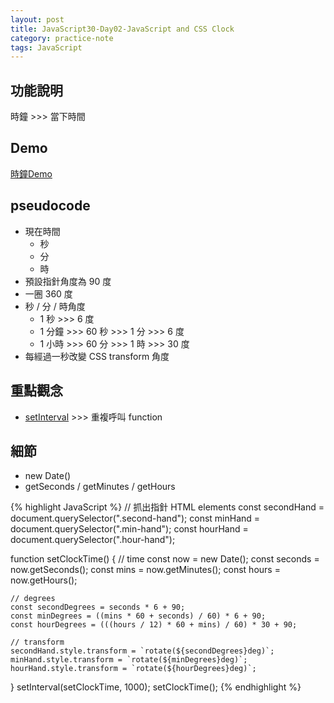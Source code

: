 ```yaml
---
layout: post
title: JavaScript30-Day02-JavaScript and CSS Clock
category: practice-note
tags: JavaScript
---
```

## 功能說明
時鐘 >>> 當下時間

## Demo
[時鐘Demo][Demo]

## pseudocode

- 現在時間
  - 秒
  - 分
  - 時
- 預設指針角度為 90 度
- 一圈 360 度
- 秒 / 分 / 時角度
  - 1 秒 >>> 6 度
  - 1 分鐘 >>> 60 秒 >>> 1 分 >>> 6 度
  - 1 小時 >>> 60 分 >>> 1 時 >>> 30 度
- 每經過一秒改變 CSS transform 角度

## 重點觀念

- [setInterval][setInterval] >>> 重複呼叫 function

## 細節

- new Date()
- getSeconds / getMinutes / getHours



{% highlight JavaScript %}
  //  抓出指針 HTML elements
  const secondHand = document.querySelector(".second-hand");
  const minHand = document.querySelector(".min-hand");
  const hourHand = document.querySelector(".hour-hand");

  function setClockTime() {
    // time
    const now = new Date();
    const seconds = now.getSeconds();
    const mins = now.getMinutes();
    const hours = now.getHours();

    // degrees
    const secondDegrees = seconds * 6 + 90;
    const minDegrees = ((mins * 60 + seconds) / 60) * 6 + 90;
    const hourDegrees = (((hours / 12) * 60 + mins) / 60) * 30 + 90;

    // transform
    secondHand.style.transform = `rotate(${secondDegrees}deg)`;
    minHand.style.transform = `rotate(${minDegrees}deg)`;
    hourHand.style.transform = `rotate(${hourDegrees}deg)`;
  }
  setInterval(setClockTime, 1000);
  setClockTime();
{% endhighlight %}

[setInterval]: https://developer.mozilla.org/en-US/docs/Web/API/setInterval
[Demo]: https://kris3131.github.io/JavaScript30/02%20-%20JS%20and%20CSS%20Clock/index.html